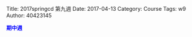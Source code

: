 Title: 2017springcd 第九週
Date: 2017-04-13
Category: Course
Tags: w9
Author: 40423145

<b><font color="blue">期中週</font></b>

<!-- PELICAN_END_SUMMARY -->

